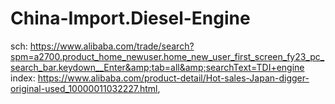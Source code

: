 # China-Import.Diesel-Engine
sch: https://www.alibaba.com/trade/search?spm=a2700.product_home_newuser.home_new_user_first_screen_fy23_pc_search_bar.keydown__Enter&amp;tab=all&amp;searchText=TDI+engine index: https://www.alibaba.com/product-detail/Hot-sales-Japan-digger-original-used_10000011032227.html, 
